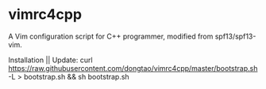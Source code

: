 # vimrc4cpp
A Vim configuration script for C++ programmer, modified from spf13/spf13-vim.

Installation || Update:
    curl https://raw.githubusercontent.com/dongtao/vimrc4cpp/master/bootstrap.sh -L > bootstrap.sh && sh bootstrap.sh

